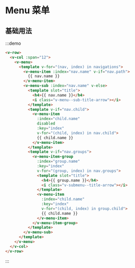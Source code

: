 # Menu 菜单

## 基础用法

:::demo 

```html
<v-row>
  <v-col :span="12">
    <v-menu>
      <template v-for="(nav, index) in navigations">
        <v-menu-item :index="nav.name" v-if="nav.path">
          {{ nav.name }}
        </v-menu-item>
        <v-menu-sub :index="nav.name" v-else>
          <template slot="title">
            <h4>{{ nav.name }}</h4>
            <i class="v-menu--sub-title-arrow"></i>
          </template>
          <template v-if="nav.child">
            <v-menu-item
              :index="child.name"
              disabled
              :key="index"
              v-for="(child, index) in nav.child">
              {{ child.name }}
            </v-menu-item>
          </template>
          <template v-if="nav.groups">
            <v-menu-item-group
              :index="group.name"
              :key="index"
              v-for="(group, index) in nav.groups">
              <template slot="title">
                <h4>{{ group.name }}</h4>
                <i class="v-submenu--title-arrow"></i>
              </template>
              <v-menu-item
                :index="child.name"
                :key="index"
                v-for="(child, index) in group.child">
                {{ child.name }}
              </v-menu-item>
            </v-menu-item-group>
          </template>
        </v-menu-sub>
      </template>
    </v-menu>
  </v-col>
</v-row>
```
:::

<script>
  import Row from '@/components/row';
  import Col from '@/components/col';
  import Menu from '@/components/menu';
  import MenuSub from '@/components/menu-sub';
  import MenuItem from '@/components/menu-item';
  import MenuItemGroup from '@/components/menu-item-group';
  import navigations from '../../nav.json';

  export default {
    components: {
      VRow: Row,
      VCol: Col,
      VMenu: Menu,
      VMenuSub: MenuSub,
      VMenuItem: MenuItem,
      VMenuItemGroup: MenuItemGroup,
    },
    data() {
      return {
        navigations,
      };
    },
    methods: {
    },
  };
</script>
